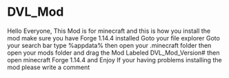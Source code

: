 # DVL_Mod
Hello Everyone,
This Mod is for minecraft and this is how you install the mod
make sure you have Forge 1.14.4 installed
Goto your file explorer
Goto your search bar
type %appdata%
then open your .minecraft folder
then open your mods folder and drag the Mod Labeled DVL_Mod_Version#
then open minecraft Forge 1.14.4 and Enjoy
If your having problems installing the mod please write a comment
